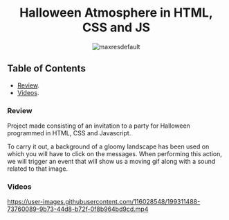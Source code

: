 <div align="center">
  
  <h1>Halloween Atmosphere in HTML, CSS and JS</h1>

![maxresdefault](https://user-images.githubusercontent.com/116028548/199303783-d3c26350-7ce2-4299-9e96-dc08bbb671c9.jpg)


</div>


## Table of Contents

- [Review](#review).
- [Videos](#videos).


### Review

Project made consisting of an invitation to a party for Halloween programmed in HTML, CSS and Javascript.

To carry it out, a background of a gloomy landscape has been used on which you will have to click on the messages. When performing this action, we will trigger an event that will show us a moving gif along with a sound related to that image.

### Videos




https://user-images.githubusercontent.com/116028548/199311488-73760089-9b73-44d8-b72f-0f8b964bd9cd.mp4


